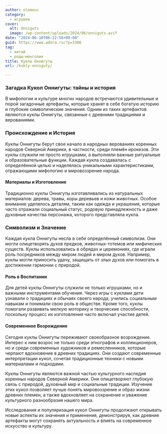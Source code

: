 ```yaml
---
author: olomouc
category:
  - игрушки
cover:
  alt: Onniguts
  image: /wp-content/uploads/2024/06/onniguts.avif
date: "2024-06-10T06:22:56+00:00"
guid: https://www.adora.ru/?p=3386
tag:
  - китай
  - роды-монголия
title: Куклы Оннигуты
url: /kukly-onniguty/

---
```

### Загадка Кукол Оннигуты: тайны и история

В мифологии и культуре многих народов встречаются удивительные и порой загадочные артефакты, которые хранят в себе богатую историю и глубокие символические значения. Одним из таких артефактов являются куклы Оннигуты, связанные с древними традициями и верованиями.

### Происхождение и История

Куклы Оннигуты берут свое начало в народных верованиях коренных народов Северной Америки, в частности, среди племён ирокезов. Эти куклы служили не просто игрушками, а выполняли важные ритуальные и образовательные функции. Каждая кукла создавалась с определённой целью и наделялась уникальными характеристиками, отражающими мифологию и мировоззрение народа.

#### Материалы и Изготовление

Традиционно куклы Оннигуты изготавливались из натуральных материалов: дерева, травы, коры деревьев и кожи животных. Особое внимание уделялось деталям, таким как одежда и украшения, которые часто отражали социальный статус, родовую принадлежность и даже духовные качества персонажа, которого представляла кукла.

### Символизм и Значение

Каждая кукла Оннигуты несла в себе определённый символизм. Они могли олицетворять духов предков, животных-тотемов или мифических существ. Куклы использовались в обрядах и церемониях, где играли роль посредников между миром людей и миром духов. Например, куклы могли приносить удачу, защищать от злых духов или помогать в достижении гармонии с природой.

#### Роль в Воспитании

Для детей куклы Оннигуты служили не только игрушками, но и важными инструментами обучения. Через игры с куклами дети узнавали о традициях и обычаях своего народа, учились социальным навыкам и понимали свою роль в обществе. Кроме того, куклы помогали развивать мелкую моторику и творческие способности, поскольку процесс их изготовления часто включал участие детей.

#### Современное Возрождение

Сегодня куклы Оннигуты переживают своеобразное возрождение. Интерес к ним возрос не только среди этнографов и коллекционеров, но и среди современных художников и ремесленников, которые черпают вдохновение в древних традициях. Они создают современные интерпретации кукол, сочетая традиционные техники с новыми материалами и подходами.

Куклы Оннигуты являются важной частью культурного наследия коренных народов Северной Америки. Они олицетворяют глубокую связь с природой, духовный мир и социальные традиции. Изучение этих кукол позволяет лучше понять мировоззрение и образ жизни древних племен, а также вдохновляет на сохранение и уважение культурного разнообразия нашего мира.

Исследования и популяризация кукол Оннигуты продолжают открывать новые аспекты их значения и применения, демонстрируя, как древние артефакты могут сохранять актуальность и влиять на современное искусство и культуру.

